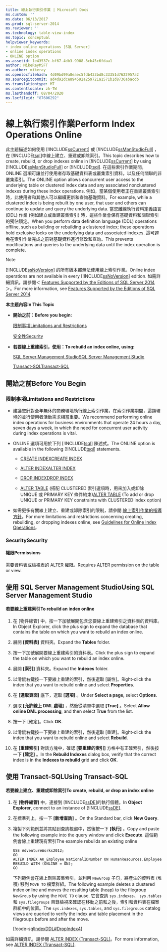 ```yaml
---
title: 線上執行索引作業 | Microsoft Docs
ms.custom: ''
ms.date: 06/13/2017
ms.prod: sql-server-2014
ms.reviewer: ''
ms.technology: table-view-index
ms.topic: conceptual
helpviewer_keywords:
- index online operations [SQL Server]
- online index operations
- ONLINE option
ms.assetid: 1e43537c-bf67-4db3-9908-3cb45c6fdaa1
author: MikeRayMSFT
ms.author: mikeray
ms.openlocfilehash: 4d09bd99a0eaec5fdb433bd8c33351d7622957a2
ms.sourcegitcommit: ad4d92dce894592a259721a1571b1d8736abacdb
ms.translationtype: MT
ms.contentlocale: zh-TW
ms.lasthandoff: 08/04/2020
ms.locfileid: "87606292"
---
```

# <a name="perform-index-operations-online"></a><span data-ttu-id="82fb5-102">線上執行索引作業</span><span class="sxs-lookup"><span data-stu-id="82fb5-102">Perform Index Operations Online</span></span>
  <span data-ttu-id="82fb5-103">此主題描述如何使用 [!INCLUDE[ssCurrent](../../includes/sscurrent-md.md)] 或 [!INCLUDE[ssManStudioFull](../../includes/ssmanstudiofull-md.md)] ，在 [!INCLUDE[tsql](../../includes/tsql-md.md)]中線上建立、重建或卸除索引。</span><span class="sxs-lookup"><span data-stu-id="82fb5-103">This topic describes how to create, rebuild, or drop indexes online in [!INCLUDE[ssCurrent](../../includes/sscurrent-md.md)] by using [!INCLUDE[ssManStudioFull](../../includes/ssmanstudiofull-md.md)] or [!INCLUDE[tsql](../../includes/tsql-md.md)].</span></span> <span data-ttu-id="82fb5-104">在這些索引作業期間，ONLINE 選項可讓並行使用者存取基礎資料表或叢集索引資料，以及任何關聯的非叢集索引。</span><span class="sxs-lookup"><span data-stu-id="82fb5-104">The ONLINE option allows concurrent user access to the underlying table or clustered index data and any associated nonclustered indexes during these index operations.</span></span> <span data-ttu-id="82fb5-105">例如，當某個使用者正在重建叢集索引時，此使用者和其他人可以繼續更新和查詢基礎資料。</span><span class="sxs-lookup"><span data-stu-id="82fb5-105">For example, while a clustered index is being rebuilt by one user, that user and others can continue to update and query the underlying data.</span></span> <span data-ttu-id="82fb5-106">當您離線執行資料定義語言 (DDL) 作業 (例如建立或重建叢集索引) 時，這些作業會保有基礎資料和關聯索引的獨佔鎖定。</span><span class="sxs-lookup"><span data-stu-id="82fb5-106">When you perform data definition language (DDL) operations offline, such as building or rebuilding a clustered index; these operations hold exclusive locks on the underlying data and associated indexes.</span></span> <span data-ttu-id="82fb5-107">這可避免在索引作業完成之前對基礎資料進行修改和查詢。</span><span class="sxs-lookup"><span data-stu-id="82fb5-107">This prevents modifications and queries to the underlying data until the index operation is complete.</span></span>  
  
> [!NOTE]  
>  <span data-ttu-id="82fb5-108">[!INCLUDE[ssNoVersion](../../includes/ssnoversion-md.md)] 的所有版本都無法使用線上索引作業。</span><span class="sxs-lookup"><span data-stu-id="82fb5-108">Online index operations are not available in every [!INCLUDE[ssNoVersion](../../includes/ssnoversion-md.md)] edition.</span></span> <span data-ttu-id="82fb5-109">如需詳細資訊，請參閱＜ [Features Supported by the Editions of SQL Server 2014](../../getting-started/features-supported-by-the-editions-of-sql-server-2014.md)＞。</span><span class="sxs-lookup"><span data-stu-id="82fb5-109">For more information, see [Features Supported by the Editions of SQL Server 2014](../../getting-started/features-supported-by-the-editions-of-sql-server-2014.md).</span></span>  
  
 <span data-ttu-id="82fb5-110">**本主題內容**</span><span class="sxs-lookup"><span data-stu-id="82fb5-110">**In This Topic**</span></span>  
  
-   <span data-ttu-id="82fb5-111">**開始之前：**</span><span class="sxs-lookup"><span data-stu-id="82fb5-111">**Before you begin:**</span></span>  
  
     [<span data-ttu-id="82fb5-112">限制事項</span><span class="sxs-lookup"><span data-stu-id="82fb5-112">Limitations and Restrictions</span></span>](#Restrictions)  
  
     [<span data-ttu-id="82fb5-113">安全性</span><span class="sxs-lookup"><span data-stu-id="82fb5-113">Security</span></span>](#Security)  
  
-   <span data-ttu-id="82fb5-114">**若要線上重建索引，使用：**</span><span class="sxs-lookup"><span data-stu-id="82fb5-114">**To rebuild an index online, using:**</span></span>  
  
     [<span data-ttu-id="82fb5-115">SQL Server Management Studio</span><span class="sxs-lookup"><span data-stu-id="82fb5-115">SQL Server Management Studio</span></span>](#SSMSProcedure)  
  
     [<span data-ttu-id="82fb5-116">Transact-SQL</span><span class="sxs-lookup"><span data-stu-id="82fb5-116">Transact-SQL</span></span>](#TsqlProcedure)  
  
##  <a name="before-you-begin"></a><a name="BeforeYouBegin"></a> <span data-ttu-id="82fb5-117">開始之前</span><span class="sxs-lookup"><span data-stu-id="82fb5-117">Before You Begin</span></span>  
  
###  <a name="limitations-and-restrictions"></a><a name="Restrictions"></a> <span data-ttu-id="82fb5-118">限制事項</span><span class="sxs-lookup"><span data-stu-id="82fb5-118">Limitations and Restrictions</span></span>  
  
-   <span data-ttu-id="82fb5-119">建議您針對全年無休的商務環境執行線上索引作業，在索引作業期間，這類環境的並行使用者活動需求相當重要。</span><span class="sxs-lookup"><span data-stu-id="82fb5-119">We recommend performing online index operations for business environments that operate 24 hours a day, seven days a week, in which the need for concurrent user activity during index operations is vital.</span></span>  
  
-   <span data-ttu-id="82fb5-120">ONLINE 選項可用於下列 [!INCLUDE[tsql](../../includes/tsql-md.md)] 陳述式。</span><span class="sxs-lookup"><span data-stu-id="82fb5-120">The ONLINE option is available in the following [!INCLUDE[tsql](../../includes/tsql-md.md)] statements.</span></span>  
  
    -   [<span data-ttu-id="82fb5-121">CREATE INDEX</span><span class="sxs-lookup"><span data-stu-id="82fb5-121">CREATE INDEX</span></span>](/sql/t-sql/statements/create-index-transact-sql)  
  
    -   [<span data-ttu-id="82fb5-122">ALTER INDEX</span><span class="sxs-lookup"><span data-stu-id="82fb5-122">ALTER INDEX</span></span>](/sql/t-sql/statements/alter-index-transact-sql)  
  
    -   [<span data-ttu-id="82fb5-123">DROP INDEX</span><span class="sxs-lookup"><span data-stu-id="82fb5-123">DROP INDEX</span></span>](/sql/t-sql/statements/drop-index-transact-sql)  
  
    -   <span data-ttu-id="82fb5-124">[ALTER TABLE](/sql/t-sql/statements/alter-table-transact-sql) (搭配 CLUSTERED 索引選項時，用來加入或卸除 UNIQUE 或 PRIMARY KEY 條件約束)</span><span class="sxs-lookup"><span data-stu-id="82fb5-124">[ALTER TABLE](/sql/t-sql/statements/alter-table-transact-sql) (To add or drop UNIQUE or PRIMARY KEY constraints with CLUSTERED index option)</span></span>  
  
-   <span data-ttu-id="82fb5-125">如需更多有關線上建立、重建或卸除索引的限制，請參閱 [線上索引作業的指導方針](guidelines-for-online-index-operations.md)。</span><span class="sxs-lookup"><span data-stu-id="82fb5-125">For more limitations and restrictions concerning creating, rebuilding, or dropping indexes online, see [Guidelines for Online Index Operations](guidelines-for-online-index-operations.md).</span></span>  
  
###  <a name="security"></a><a name="Security"></a> <span data-ttu-id="82fb5-126">Security</span><span class="sxs-lookup"><span data-stu-id="82fb5-126">Security</span></span>  
  
####  <a name="permissions"></a><a name="Permissions"></a> <span data-ttu-id="82fb5-127">權限</span><span class="sxs-lookup"><span data-stu-id="82fb5-127">Permissions</span></span>  
 <span data-ttu-id="82fb5-128">需要資料表或檢視表的 ALTER 權限。</span><span class="sxs-lookup"><span data-stu-id="82fb5-128">Requires ALTER permission on the table or view.</span></span>  
  
##  <a name="using-sql-server-management-studio"></a><a name="SSMSProcedure"></a> <span data-ttu-id="82fb5-129">使用 SQL Server Management Studio</span><span class="sxs-lookup"><span data-stu-id="82fb5-129">Using SQL Server Management Studio</span></span>  
  
#### <a name="to-rebuild-an-index-online"></a><span data-ttu-id="82fb5-130">若要線上重建索引</span><span class="sxs-lookup"><span data-stu-id="82fb5-130">To rebuild an index online</span></span>  
  
1.  <span data-ttu-id="82fb5-131">在 [物件總管] 中，按一下加號展開包含您要線上重建索引之資料表的資料庫。</span><span class="sxs-lookup"><span data-stu-id="82fb5-131">In Object Explorer, click the plus sign to expand the database that contains the table on which you want to rebuild an index online.</span></span>  
  
2.  <span data-ttu-id="82fb5-132">展開 **[資料表]** 資料夾。</span><span class="sxs-lookup"><span data-stu-id="82fb5-132">Expand the **Tables** folder.</span></span>  
  
3.  <span data-ttu-id="82fb5-133">按一下加號展開要線上重建索引的資料表。</span><span class="sxs-lookup"><span data-stu-id="82fb5-133">Click the plus sign to expand the table on which you want to rebuild an index online.</span></span>  
  
4.  <span data-ttu-id="82fb5-134">展開 **[索引]** 資料夾。</span><span class="sxs-lookup"><span data-stu-id="82fb5-134">Expand the **Indexes** folder.</span></span>  
  
5.  <span data-ttu-id="82fb5-135">以滑鼠右鍵按一下要線上重建的索引，然後選取 [屬性]。</span><span class="sxs-lookup"><span data-stu-id="82fb5-135">Right-click the index that you want to rebuild online and select **Properties**.</span></span>  
  
6.  <span data-ttu-id="82fb5-136">在 **[選取頁面]** 底下，選取 **[選項]** 。</span><span class="sxs-lookup"><span data-stu-id="82fb5-136">Under **Select a page**, select **Options**.</span></span>  
  
7.  <span data-ttu-id="82fb5-137">選取 **[允許線上 DML 處理]** ，然後從清單中選取 **[True]** 。</span><span class="sxs-lookup"><span data-stu-id="82fb5-137">Select **Allow online DML processing**, and then select **True** from the list.</span></span>  
  
8.  <span data-ttu-id="82fb5-138">按一下 [確定]。</span><span class="sxs-lookup"><span data-stu-id="82fb5-138">Click **OK**.</span></span>  
  
9. <span data-ttu-id="82fb5-139">以滑鼠右鍵按一下要線上重建的索引，然後選取 [重建]。</span><span class="sxs-lookup"><span data-stu-id="82fb5-139">Right-click the index that you want to rebuild online and select **Rebuild**.</span></span>  
  
10. <span data-ttu-id="82fb5-140">在 **[重建索引]** 對話方塊中，確認 **[要重建的索引]** 方格中有正確索引，然後按一下 **[確定]** 。</span><span class="sxs-lookup"><span data-stu-id="82fb5-140">In the **Rebuild Indexes** dialog box, verify that the correct index is in the **Indexes to rebuild** grid and click **OK**.</span></span>  
  
##  <a name="using-transact-sql"></a><a name="TsqlProcedure"></a> <span data-ttu-id="82fb5-141">使用 Transact-SQL</span><span class="sxs-lookup"><span data-stu-id="82fb5-141">Using Transact-SQL</span></span>  
  
#### <a name="to-create-rebuild-or-drop-an-index-online"></a><span data-ttu-id="82fb5-142">若要線上建立、重建或卸除索引</span><span class="sxs-lookup"><span data-stu-id="82fb5-142">To create, rebuild, or drop an index online</span></span>  
  
1.  <span data-ttu-id="82fb5-143">在 **[物件總管]** 中，連接到 [!INCLUDE[ssDE](../../includes/ssde-md.md)]的執行個體。</span><span class="sxs-lookup"><span data-stu-id="82fb5-143">In **Object Explorer**, connect to an instance of [!INCLUDE[ssDE](../../includes/ssde-md.md)].</span></span>  
  
2.  <span data-ttu-id="82fb5-144">在標準列上，按一下 **[新增查詢]** 。</span><span class="sxs-lookup"><span data-stu-id="82fb5-144">On the Standard bar, click **New Query**.</span></span>  
  
3.  <span data-ttu-id="82fb5-145">複製下列範例並將其貼到查詢視窗中，然後按一下 **[執行]** 。</span><span class="sxs-lookup"><span data-stu-id="82fb5-145">Copy and paste the following example into the query window and click **Execute**.</span></span> <span data-ttu-id="82fb5-146">這個範例會線上重建現有索引</span><span class="sxs-lookup"><span data-stu-id="82fb5-146">The example rebuilds an existing online</span></span>  
  
    ```  
    USE AdventureWorks2012;  
    GO  
    ALTER INDEX AK_Employee_NationalIDNumber ON HumanResources.Employee  
    REBUILD WITH (ONLINE = ON);  
    GO  
    ```  
  
     <span data-ttu-id="82fb5-147">下列範例會在線上刪除叢集索引，並利用 `NewGroup` 子句，將產生的資料表 (堆積) 移到 `MOVE TO` 檔案群組。</span><span class="sxs-lookup"><span data-stu-id="82fb5-147">The following example deletes a clustered index online and moves the resulting table (heap) to the filegroup `NewGroup` by using the `MOVE TO` clause.</span></span> <span data-ttu-id="82fb5-148">它會查詢 `sys.indexes`、 `sys.tables`和 `sys.filegroups` 目錄檢視來確認在移動之前和之後，索引和資料表在檔案群組中的位置。</span><span class="sxs-lookup"><span data-stu-id="82fb5-148">The `sys.indexes`, `sys.tables`, and `sys.filegroups` catalog views are queried to verify the index and table placement in the filegroups before and after the move.</span></span>  
  
     [!code-sql[IndexDDL#DropIndex4](../../snippets/tsql/SQL14/tsql/indexddl/transact-sql/dropindex.sql#dropindex4)]  
  
 <span data-ttu-id="82fb5-149">如需詳細資訊，請參閱 [ALTER INDEX &#40;Transact-SQL&#41;](/sql/t-sql/statements/alter-index-transact-sql)。</span><span class="sxs-lookup"><span data-stu-id="82fb5-149">For more information, see [ALTER INDEX &#40;Transact-SQL&#41;](/sql/t-sql/statements/alter-index-transact-sql).</span></span>  
  
  
